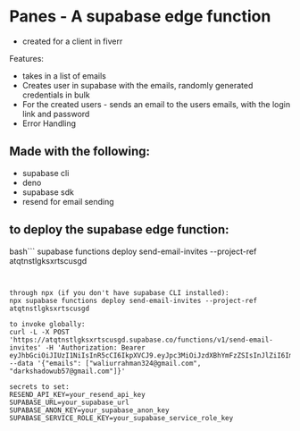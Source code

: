 # Panes - A supabase edge function

- created for a client in fiverr


Features:
- takes in a list of emails
- Creates user in supabase with the emails, randomly generated credentials in bulk
- For the created users - sends an email to the users emails, with the login link and password
- Error Handling 

## Made with the following:

- supabase cli
- deno
- supabase sdk
- resend for email sending

## to deploy the supabase edge function:
bash```
supabase functions deploy send-email-invites --project-ref atqtnstlgksxrtscusgd
```


through npx (if you don't have supabase CLI installed):
npx supabase functions deploy send-email-invites --project-ref atqtnstlgksxrtscusgd

to invoke globally:
curl -L -X POST 'https://atqtnstlgksxrtscusgd.supabase.co/functions/v1/send-email-invites' -H 'Authorization: Bearer eyJhbGciOiJIUzI1NiIsInR5cCI6IkpXVCJ9.eyJpc3MiOiJzdXBhYmFzZSIsInJlZiI6ImF0cXRuc3RsZ2tzeHJ0c2N1c2dkIiwicm9sZSI6ImFub24iLCJpYXQiOjE3MjkzNDg5ODgsImV4cCI6MjA0NDkyNDk4OH0.H6YVBlPaZCFTaWYb1XUyQsENATOfk8vsKoLQahK1v8c'    --data '{"emails": ["waliurrahman324@gmail.com", "darkshadowub57@gmail.com"]}'

secrets to set:
RESEND_API_KEY=your_resend_api_key
SUPABASE_URL=your_supabase_url
SUPABASE_ANON_KEY=your_supabase_anon_key
SUPABASE_SERVICE_ROLE_KEY=your_supabase_service_role_key
